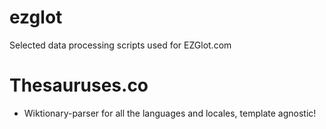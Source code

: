 # ezglot
Selected data processing scripts used for EZGlot.com

# Thesauruses.co
 - Wiktionary-parser for all the languages and locales, template agnostic!

